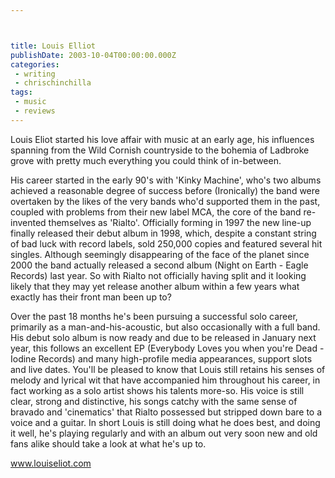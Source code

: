 ```yaml
---



title: Louis Elliot
publishDate: 2003-10-04T00:00:00.000Z
categories:
 - writing
 - chrischinchilla
tags: 
 - music 
 - reviews
---
```


Louis Eliot started his love affair with music at an early age, his influences spanning from the Wild Cornish countryside to the bohemia of Ladbroke grove with pretty much everything you could think of in-between.

His career started in the early 90's with 'Kinky Machine', who's two albums achieved a reasonable degree of success before (Ironically) the band were overtaken by the likes of the very bands who'd supported them in the past, coupled with problems from their new label MCA, the core of the band re-invented themselves as 'Rialto'. Officially forming in 1997 the new line-up finally released their debut album in 1998, which, despite a constant string of bad luck with record labels, sold 250,000 copies and featured several hit singles. Although seemingly disappearing of the face of the planet since 2000 the band actually released a second album (Night on Earth - Eagle Records) last year. So with Rialto not officially having split and it looking likely that they may yet release another album within a few years what exactly has their front man been up to?

Over the past 18 months he's been pursuing a successful solo career, primarily as a man-and-his-acoustic, but also occasionally with a full band. His debut solo album is now ready and due to be released in January next year, this follows an excellent EP (Everybody Loves you when you're Dead - Iodine Records) and many high-profile media appearances, support slots and live dates. You'll be pleased to know that Louis still retains his senses of melody and lyrical wit that have accompanied him throughout his career, in fact working as a solo artist shows his talents more-so. His voice is still clear, strong and distinctive, his songs catchy with the same sense of bravado and 'cinematics' that Rialto possessed but stripped down bare to a voice and a guitar. In short Louis is still doing what he does best, and doing it well, he's playing regularly and with an album out very soon new and old fans alike should take a look at what he's up to.

<a href="https://www.louiseliot.com" target="_blank">www.louiseliot.com</a>
